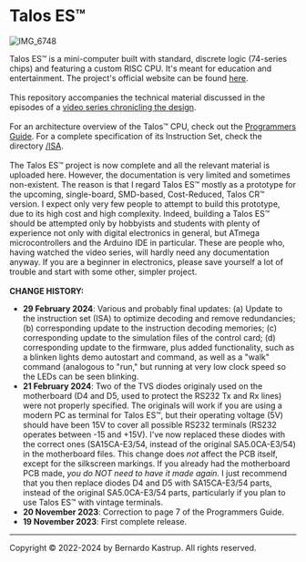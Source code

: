 # Talos ES™
![IMG_6748](https://user-images.githubusercontent.com/69539226/226492141-28d48328-b168-4ef7-87dc-6f37a28292a1.jpeg)

<p>
Talos ES™ is a mini-computer built with standard, discrete logic (74-series chips) and featuring a custom RISC CPU. It's meant for education and entertainment. The project's official website can be found <a href="https://www.thebyteattic.com/p/talos-es.html">here</a>.<br><br>
This repository accompanies the technical material discussed in the episodes of a <a href="https://www.youtube.com/watch?v=509XYuB6xsw&list=PLDf2uklC__d0CCgEDWJ5CoJgBmkGZ0vGv&ab_channel=TheByteAttic">video series chronicling the design</a>.<br><br>
For an architecture overview of the Talos™ CPU, check out the <a href="https://github.com/TheByteAttic/TalosES/blob/main/TalosES%20Programmers%20Guide.pdf">Programmers Guide</a>. For a complete specification of its Instruction Set, check the directory <a href="https://github.com/TheByteAttic/TalosES/tree/main/ISA">/ISA</a>.<br><br>
The Talos ES™ project is now complete and all the relevant material is uploaded here. However, the documentation is very limited and sometimes non-existent. The reason is that I regard Talos ES™ mostly as a prototype for the upcoming, single-board, SMD-based, Cost-Reduced, Talos CR™ version. I expect only very few people to attempt to build this prototype, due to its high cost and high complexity. Indeed, building a Talos ES™ should be attempted only by hobbyists and students with plenty of experience not only with digital electronics in general, but ATmega microcontrollers and the Arduino IDE in particular. These are people who, having watched the video series, will hardly need any documentation anyway. If you are a beginner in electronics, please save yourself a lot of trouble and start with some other, simpler project.<br><br>
<b>CHANGE HISTORY:</b><br>
  <UL>
    <LI><b>29 February 2024</b>: Various and probably final updates: (a) Update to the instruction set (ISA) to optimize decoding and remove redundancies; (b) corresponding update to the instruction decoding memories; (c) corresponding update to the simulation files of the control card; (d) corresponding update to the firmware, plus added functionality, such as a blinken lights demo autostart and command, as well as a "walk" command (analogous to "run," but running at very low clock speed so the LEDs can be seen blinking.</LI>
    <LI><b>21 February 2024</b>: Two of the TVS diodes originaly used on the motherboard (D4 and D5, used to protect the RS232 Tx and Rx lines) were not properly specified. The originals will work if you are using a modern PC as terminal for Talos ES™, but their operating voltage (5V) should have been 15V to cover all possible RS232 terminals (RS232 operates between -15 and +15V). I've now replaced these diodes with the correct ones (SA15CA-E3/54, instead of the original SA5.0CA-E3/54) in the motherboard files. This change does <i>not</i> affect the PCB itself, except for the silkscreen markings. If you already had the motherboard PCB made, <i>you do NOT need to have it made again.</i> I just recommend that you then replace diodes D4 and D5 with SA15CA-E3/54 parts, instead of the original SA5.0CA-E3/54 parts, particularly if you plan to use Talos ES™ with vintage terminals.</LI>
    <LI><b>20 November 2023</b>: Correction to page 7 of the Programmers Guide.</LI>
    <LI><b>19 November 2023</b>: First complete release.</LI>
  </UL>
<hr>
Copyright © 2022-2024 by Bernardo Kastrup. All rights reserved.
